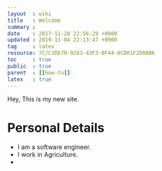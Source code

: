 ```yaml
---
layout  : wiki
title   : Welcome
summary :
date    : 2017-11-28 22:56:29 +0900
updated : 2019-11-04 22:13:47 +0900
tag     : latex
resource: 7C/C3DE70-9283-43F3-BF44-0CD01F2D08B6
toc     : true
public  : true
parent  : [[how-to]]
latex   : true
---
```


Hey, This is my new site.
# Personal Details
- I am a software engineer. 
- I work in Agriculture.
- 